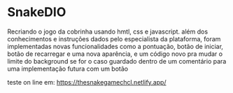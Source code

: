 # SnakeDIO
Recriando o jogo da cobrinha usando hmtl, css e javascript. além dos conhecimentos e instruções dados pelo especialista da plataforma, foram implementadas novas funcionalidades como a pontuação, botão de iniciar, botão de recarregar e uma nova aparência, e um código novo pra mudar o limite do background se for o caso guardado dentro de um comentário para uma implementação futura com um botão

teste on line em:
https://thesnakegamechcl.netlify.app/